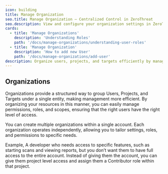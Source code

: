 ```yaml
---
icon: building
title: Manage Organization
seo.title: Manage Organization – Centralized Control in ZeroThreat
seo.description: View and configure your organization settings in ZeroThreat. Manage teams, permissions, and access levels for your security team.
cards:
  - title: 'Manage Organizations'
    description: 'Understanding Roles'
    path: '/docs/manage-organizations/understanding-user-roles'
  - title: 'Manage Organization'
    description: 'How to add new User'
    path: '/docs/manage-organizations/add-user'
description: Organize users, projects, and targets efficiently by managing roles, permissions, and access levels within multiple organizations.
---
```


## Organizations

Organizations provide a structured way to group Users, Projects, and Targets under a single entity, making management more efficient. By organizing your resources in this manner, you can easily manage permissions, roles, and scopes, ensuring that the right users have the right level of access.

You can create multiple organizations within a single account. Each organization operates independently, allowing you to tailor settings, roles, and permissions to specific needs.&#x20;

Example, A developer who needs access to specific features, such as starting scans and viewing reports, but you don’t want them to have full access to the entire account. Instead of giving them the account, you can give them project level access and assign them a Contributor role within that project.&#x20;

<JumpRightInCard />